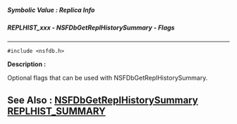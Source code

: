 ##### Symbolic Value : Replica Info
##### REPLHIST_xxx - NSFDbGetReplHistorySummary - Flags
---
```
#include <nsfdb.h>
```
**Description :**

Optional flags that can be used with NSFDbGetReplHistorySummary.

**See Also :**
[NSFDbGetReplHistorySummary](/domino-c-api-docs/reference/Func/NSFDbGetReplHistorySummary)
[REPLHIST_SUMMARY](/domino-c-api-docs/reference/Data/REPLHIST_SUMMARY)
---
